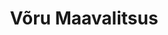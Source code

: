 ---
title: Võru Maavalitsus
maintainer_name: Janek Adamson
maintainer_email: janek.adamson@voru.maavalitsus.ee.
description: ''
---
